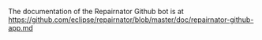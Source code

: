 The documentation of the Repairnator Github bot is at <https://github.com/eclipse/repairnator/blob/master/doc/repairnator-github-app.md>
